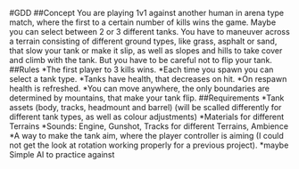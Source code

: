 #GDD
##Concept
You are playing 1v1 against another human in arena type match, where the first to a certain number of kills wins the game. Maybe you can select between 2 or 3 different tanks. You have to maneuver across a terrain consisting of different ground types, like grass, asphalt or sand, that slow your tank or make it slip, as well as slopes and hills to take cover and climb with the tank. But you have to be careful not to flip your tank.
##Rules
*The first player to 3 kills wins.
*Each time you spawn you can select a tank type.
*Tanks have health, that decreases on hit.
*On respawn health is refreshed.
*You can move anywhere, the only boundaries are determined by mountains, that make your tank flip. 
##Requirements
*Tank assets (body, tracks, headmount and barrel) (will be scalled differently for different tank types, as well as colour adjustments)
*Materials for different Terrains
*Sounds: Engine, Gunshot, Tracks for different Terrains, Ambience
*A way to make the tank aim, where the player controller is aiming (I could not get the look at rotation working properly for a previous project).
*maybe Simple AI to practice against
